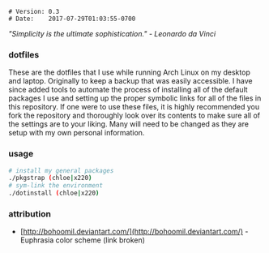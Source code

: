     # Version: 0.3
    # Date:    2017-07-29T01:03:55-0700

*"Simplicity is the ultimate sophistication." - Leonardo da Vinci*

### dotfiles
These are the dotfiles that I use while running Arch Linux on my desktop and laptop. Originally to keep a backup that was easily accessible. I have since added tools to automate the process of installing all of the default packages I use and setting up the proper symbolic links for all of the files in this repository. If one were to use these files, it is highly recommended you fork the repository and thoroughly look over its contents to make sure all of the settings are to your liking. Many will need to be changed as they are setup with my own personal information.

### usage
```bash
# install my general packages
./pkgstrap (chloe|x220)
# sym-link the environment
./dotinstall (chloe|x220)
```

### attribution
* [http://bohoomil.deviantart.com/](http://bohoomil.deviantart.com/) - Euphrasia color scheme (link broken)

